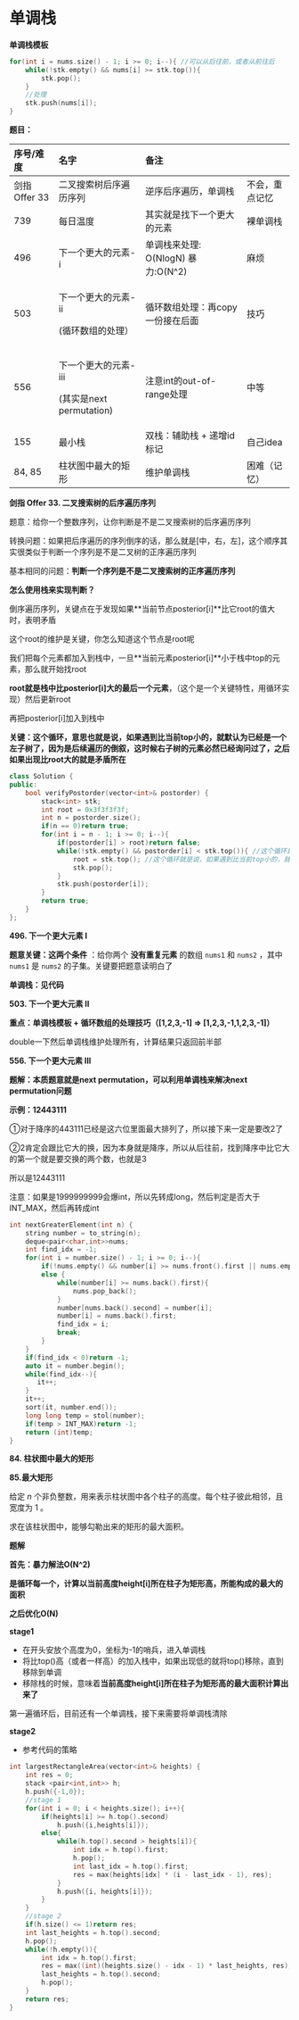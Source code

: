 # 单调栈

**单调栈模板**

```cpp
for(int i = nums.size() - 1; i >= 0; i--){ //可以从后往前，或者从前往后
    while(!stk.empty() && nums[i] >= stk.top()){
        stk.pop();
    }
    //处理
    stk.push(nums[i]);
}
```

**题目：**

<table>
  <thead>
    <tr>
      <th style="text-align:left">&#x5E8F;&#x53F7;/&#x96BE;&#x5EA6;</th>
      <th style="text-align:left">&#x540D;&#x5B57;</th>
      <th style="text-align:left">&#x5907;&#x6CE8;</th>
      <th style="text-align:left"></th>
    </tr>
  </thead>
  <tbody>
    <tr>
      <td style="text-align:left">&#x5251;&#x6307;Offer 33</td>
      <td style="text-align:left">&#x4E8C;&#x53C9;&#x641C;&#x7D22;&#x6811;&#x540E;&#x5E8F;&#x904D;&#x5386;&#x5E8F;&#x5217;</td>
      <td
      style="text-align:left">&#x9006;&#x5E8F;&#x540E;&#x5E8F;&#x904D;&#x5386;&#xFF0C;&#x5355;&#x8C03;&#x6808;</td>
        <td
        style="text-align:left">&#x4E0D;&#x4F1A;&#xFF0C;&#x91CD;&#x70B9;&#x8BB0;&#x5FC6;</td>
    </tr>
    <tr>
      <td style="text-align:left">739</td>
      <td style="text-align:left">&#x6BCF;&#x65E5;&#x6E29;&#x5EA6;</td>
      <td style="text-align:left">&#x5176;&#x5B9E;&#x5C31;&#x662F;&#x627E;&#x4E0B;&#x4E00;&#x4E2A;&#x66F4;&#x5927;&#x7684;&#x5143;&#x7D20;</td>
      <td
      style="text-align:left">&#x88F8;&#x5355;&#x8C03;&#x6808;</td>
    </tr>
    <tr>
      <td style="text-align:left">496</td>
      <td style="text-align:left">&#x4E0B;&#x4E00;&#x4E2A;&#x66F4;&#x5927;&#x7684;&#x5143;&#x7D20;-i</td>
      <td
      style="text-align:left">&#x5355;&#x8C03;&#x6808;&#x6765;&#x5904;&#x7406;: O(NlogN) &#x66B4;&#x529B;:O(N^2)</td>
        <td
        style="text-align:left">&#x9EBB;&#x70E6;</td>
    </tr>
    <tr>
      <td style="text-align:left">503</td>
      <td style="text-align:left">
        <p>&#x4E0B;&#x4E00;&#x4E2A;&#x66F4;&#x5927;&#x7684;&#x5143;&#x7D20;-ii</p>
        <p>(&#x5FAA;&#x73AF;&#x6570;&#x7EC4;&#x7684;&#x5904;&#x7406;&#xFF09;</p>
      </td>
      <td style="text-align:left">&#x5FAA;&#x73AF;&#x6570;&#x7EC4;&#x5904;&#x7406;&#xFF1A;&#x518D;copy&#x4E00;&#x4EFD;&#x63A5;&#x5728;&#x540E;&#x9762;</td>
      <td
      style="text-align:left">&#x6280;&#x5DE7;</td>
    </tr>
    <tr>
      <td style="text-align:left">556</td>
      <td style="text-align:left">
        <p>&#x4E0B;&#x4E00;&#x4E2A;&#x66F4;&#x5927;&#x7684;&#x5143;&#x7D20;-iii</p>
        <p>(&#x5176;&#x5B9E;&#x662F;next permutation)</p>
      </td>
      <td style="text-align:left">&#x6CE8;&#x610F;int&#x7684;out-of-range&#x5904;&#x7406;</td>
      <td style="text-align:left">&#x4E2D;&#x7B49;</td>
    </tr>
    <tr>
      <td style="text-align:left">155</td>
      <td style="text-align:left">&#x6700;&#x5C0F;&#x6808;</td>
      <td style="text-align:left">&#x53CC;&#x6808;&#xFF1A;&#x8F85;&#x52A9;&#x6808; + &#x9012;&#x589E;id&#x6807;&#x8BB0;</td>
      <td
      style="text-align:left">&#x81EA;&#x5DF1;idea</td>
    </tr>
    <tr>
      <td style="text-align:left">84, 85</td>
      <td style="text-align:left">&#x67F1;&#x72B6;&#x56FE;&#x4E2D;&#x6700;&#x5927;&#x7684;&#x77E9;&#x5F62;</td>
      <td
      style="text-align:left">&#x7EF4;&#x62A4;&#x5355;&#x8C03;&#x6808;</td>
        <td style="text-align:left">&#x56F0;&#x96BE;&#xFF08;&#x8BB0;&#x5FC6;&#xFF09;</td>
    </tr>
  </tbody>
</table>

**剑指 Offer 33. 二叉搜索树的后序遍历序列**

题意：给你一个整数序列，让你判断是不是二叉搜索树的后序遍历序列

转换问题：如果把后序遍历的序列倒序的话，那么就是\[中，右，左\]，这个顺序其实很类似于判断一个序列是不是二叉树的正序遍历序列

基本相同的问题：**判断一个序列是不是二叉搜索树的正序遍历序列**

**怎么使用栈来实现判断？**

倒序遍历序列，关键点在于发现如果**当前节点posterior\[i\]**比它root的值大时，表明矛盾

这个root的维护是关键，你怎么知道这个节点是root呢

我们把每个元素都加入到栈中，一旦**当前元素posterior\[i\]**小于栈中top的元素，那么就开始找root

**root就是栈中比posterior\[i\]大的最后一个元素**，（这个是一个关键特性，用循环实现）然后更新root

再把posterior\[i\]加入到栈中

**关键：这个循环，意思也就是说，如果遇到比当前top小的，就默认为已经是一个左子树了，因为是后续遍历的倒叙，这时候右子树的元素必然已经询问过了，之后如果出现比root大的就是矛盾所在**

```cpp
class Solution {
public:
    bool verifyPostorder(vector<int>& postorder) {
        stack<int> stk;
        int root = 0x3f3f3f3f;
        int n = postorder.size();
        if(n == 0)return true;
        for(int i = n - 1; i >= 0; i--){
            if(postorder[i] > root)return false;
            while(!stk.empty() && postorder[i] < stk.top()){ //这个循环是太关键了！理解这个循环的意思
                root = stk.top(); //这个循环就是说，如果遇到比当前top小的，就默认为已经是一个左子树了，然后直接找到该左子树的对应的root
                stk.pop();
            }
            stk.push(postorder[i]);
        }
        return true;
    }
};
```

**496. 下一个更大元素 I**

**题意关键：这两个条件** ：给你两个 **没有重复元素** 的数组 `nums1` 和 `nums2` ，其中`nums1` 是 `nums2` 的子集。关键要把题意读明白了

**单调栈：见代码**

**503. 下一个更大元素 II**

**重点：单调栈模板 + 循环数组的处理技巧（\[1,2,3,-1\] =&gt; \[1,2,3,-1,1,2,3,-1\]）**

double一下然后单调栈维护处理所有，计算结果只返回前半部

**556. 下一个更大元素 III**

**题解：本质题意就是next permutation，可以利用单调栈来解决next permutation问题**

**示例：12443111**

①对于降序的443111已经是这六位里面最大排列了，所以接下来一定是要改2了

②2肯定会跟比它大的换，因为本身就是降序，所以从后往前，找到降序中比它大的第一个就是要交换的两个数，也就是3

所以是12443111

注意：如果是1999999999会爆int，所以先转成long，然后判定是否大于INT\_MAX，然后再转成int

```cpp
int nextGreaterElement(int n) {
    string number = to_string(n);
    deque<pair<char,int>>nums;
    int find_idx = -1;
    for(int i = number.size() - 1; i >= 0; i--){
        if(!nums.empty() && number[i] >= nums.front().first || nums.empty())nums.push_front(make_pair(number[i], i));
        else {
            while(number[i] >= nums.back().first){
                nums.pop_back();
            }
            number[nums.back().second] = number[i];
            number[i] = nums.back().first;
            find_idx = i;
            break;
        }
    }
    if(find_idx < 0)return -1;
    auto it = number.begin();
    while(find_idx--){
       it++;
    }
    it++;
    sort(it, number.end());
    long long temp = stol(number);
    if(temp > INT_MAX)return -1;
    return (int)temp;
}
```

**84. 柱状图中最大的矩形**

**85.最大矩形**

给定 _n_ 个非负整数，用来表示柱状图中各个柱子的高度。每个柱子彼此相邻，且宽度为 1 。

求在该柱状图中，能够勾勒出来的矩形的最大面积。

**题解**

**首先：暴力解法O\(N^2\)**

**是循环每一个，计算以当前高度height\[i\]所在柱子为矩形高，所能构成的最大的面积**

**之后优化O\(N\)**

**stage1**

* 在开头安放个高度为0，坐标为-1的哨兵，进入单调栈
* 将比top\(\)高（或者一样高）的加入栈中，如果出现低的就将top\(\)移除，直到移除到单调
* 移除栈的时候，意味着**当前高度height\[i\]所在柱子为矩形高的最大面积计算出来了**

第一遍循环后，目前还有一个单调栈，接下来需要将单调栈清除

**stage2**

* 参考代码的策略

```cpp
int largestRectangleArea(vector<int>& heights) {
    int res = 0;
    stack <pair<int,int>> h;
    h.push({-1,0});
    //stage 1
    for(int i = 0; i < heights.size(); i++){
        if(heights[i] >= h.top().second)
            h.push({i,heights[i]});
        else{
            while(h.top().second > heights[i]){
                int idx = h.top().first;
                h.pop();
                int last_idx = h.top().first;
                res = max(heights[idx] * (i - last_idx - 1), res);
            }
            h.push({i, heights[i]});
        }
    }
    //stage 2
    if(h.size() <= 1)return res;
    int last_heights = h.top().second;
    h.pop();
    while(!h.empty()){
        int idx = h.top().first;
        res = max((int)(heights.size() - idx - 1) * last_heights, res);
        last_heights = h.top().second;
        h.pop();
    }
    return res;
}
```


